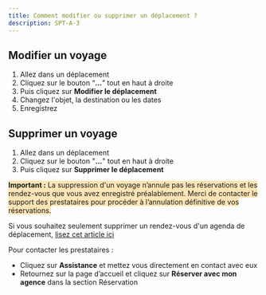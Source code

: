 ```yaml
---
title: Comment modifier ou supprimer un déplacement ?
description: SPT-A-3
---
```


## Modifier un voyage

1. Allez dans un déplacement
2. Cliquez sur le bouton “**...**” tout en haut à droite
3. Puis cliquez sur **Modifier le déplacement**
4. Changez l'objet, la destination ou les dates
5. Enregistrez

## Supprimer un voyage

1. Allez dans un déplacement
2. Cliquez sur le bouton "**...**" tout en haut à droite
3. Puis cliquez sur **Supprimer le déplacement**

<span style="background-color:moccasin;">**Important :** </span><span style="background-color:moccasin;">La suppression d'un voyage n’annule pas les réservations et les rendez-vous que vous avez enregistré préalablement. Merci de contacter le support des prestataires pour procéder à l’annulation définitive de vos réservations.</span>

Si vous souhaitez seulement supprimer un rendez-vous d'un agenda de déplacement, [lisez cet article ici](/fr/trips-management/comment-modifier-ou-supprimer-un-rendez-vous)

Pour contacter les prestataires :

* Cliquez sur **Assistance** et mettez vous directement en contact avec eux
* Retournez sur la page d’accueil et cliquez sur **Réserver avec mon agence** dans la section Réservation